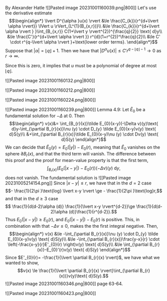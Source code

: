 By Alexander Hatle
![[Pasted image 20231001160039.png|800]]
Let's use the derivative estimate
$$\begin{align*}
\lvert D^{\alpha }u(x) \rvert &\le \frac{C_{k}}{r^{d+\lvert \alpha  \rvert}} \lVert u \rVert_{L^{1}(B_{x,r})}\\
&\le \frac{C_{k}}{r^{d+\lvert \alpha \rvert } }\int_{B_{x,r}} C(1+\lvert y \rvert^{2})^{\frac{q}{2}} \text{ d}y\\
	&\le  \frac{C'}{r^{d+\lvert \alpha \rvert }} r^{d}(1+r^{2})^\frac{q}{2}\\
&\le C' \cdot r^{q-\lvert \alpha  \rvert }+\text{lower order terms}.
\end{align*}$$
Suppose that $\lvert \alpha  \rvert=\lfloor q \rfloor+1$. Then we have that $\lvert D^{\alpha }u(x) \rvert \le C'r^{q-\lfloor q \rfloor -1}\to0$ as $r\to \infty$. 

Since this is zero, it implies that $u$ must be a polynomial of degree at most $\lfloor q \rfloor$. 

![[Pasted image 20231001160132.png|800]]

![[Pasted image 20231001160212.png|800]]


![[Pasted image 20231001160224.png|800]]

![[Pasted image 20231001160239.png|800]]
Lemma 4.9:
Let $\tilde E_{0}$ be a fundamental solution for $-\Delta$ at 0. Then 
$$\begin{align*}
v(x)&= \int_{B_{r}(x)}\tilde E_{0}(x-y)(-\Delta v)(y)\text{ d}y-\int_{\partial B_{r}(x)}\nu (y) \cdot D_{y} \tilde E_{0}(x-y)v(y) \text{ d}S(y)\\
&+\int_{\partial B_{r}(x)}\tilde E_{0}(x-y)\nu (y) \cdot Dv(y) \text{ d}S(y)
\end{align*}$$
We can decide that $\tilde E_{0}(y)=E_{0}(\lvert y \rvert)-E_{0}(r)$, meaning that $\tilde E_{0}$ vanishes on the sphere $\partial B_{r}(x)$, and that the third term will vanish. The difference between this proof and the proof for mean-value property is that the first term,
$$\int_{B_{r}(x)} (E_{0}(\lvert x-y \rvert) -E_{0}(r))(-\Delta v)(y) \text{ d}y,$$
does not vanish.
The fundamental solution is
![[Pasted image 20231005214154.png]]
Since $\lvert x-y \rvert \le r$, we have that in the $d=2$ case
$$- \frac{1}{2\pi }\text{log} \lvert x-y \rvert \ge - \frac{1}{2\pi }\text{log}r,$$
and that in the $d \ge 3$ case
$$ \frac{1}{d(d-2)\alpha (d)} \frac{1}{\lvert x-y \rvert^{d-2}}\ge \frac{1}{d(d-2)\alpha (d)}\frac{1}{r^{d-2}}.$$
Thus $E_{0}(\lvert x-y \rvert)\ge E_{0}(r)$, and $E_{0}(\lvert x-y \rvert)-E_{0}(r)$ is positive. This, in combination with that $-\Delta v \le 0$, makes the the first integral negative. Then,
$$\begin{align*}
v(x) &\le -\int_{\partial B_{r}(x)}\nu (y) \cdot D_{y} \tilde E_{0}(x-y)v(y) \text{ d}S(y)\\
		&\le -\int_{\partial B_{r}(x)}\frac{y-x}{r} \cdot \left(-\frac{x-y}{r}E'_{0}(r) \right)v(y) \text{ d}S(y)\\
&\le \int_{\partial B_{r}(x)}-E_{0}'(r)v(y) \text{ d}S(y)
\end{align*}$$
Since $E'_{0}(r)= -\frac{1}{\lvert \partial B_{r}(x) \rvert}$, we have what we wanted to show,
$$v(x) \le \frac{1}{\lvert \partial B_{r}(x) \rvert}\int_{\partial B_{r}(x))}v(y)\text{ d}S(y).$$
![[Pasted image 20231001160346.png|800]]
page 63-64.


![[Pasted image 20231001160423.png|800]]